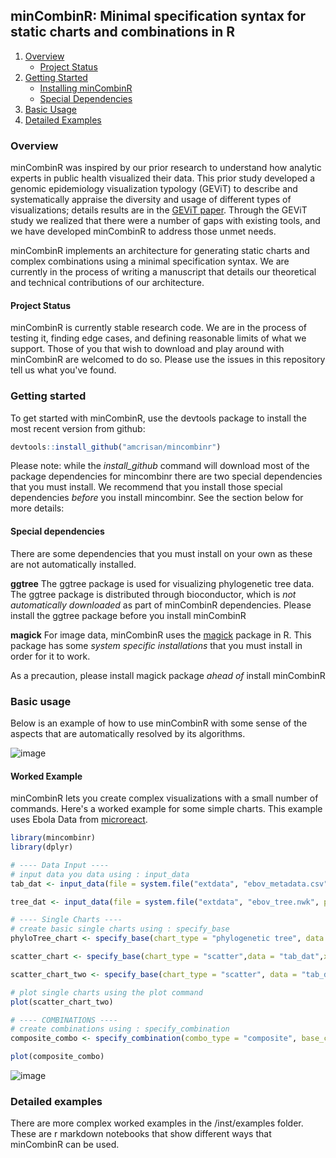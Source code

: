 ## minCombinR: Minimal specification syntax for static charts and combinations in R

1. [Overview](#overview)
    * [Project Status](#project-status)
2. [Getting Started](#getting-started)
    * [Installing minCombinR](#install-mincombinR)
    * [Special Dependencies](#special-dependencies)
3. [Basic Usage](#basic-usage)
3. [Detailed Examples](#detailed-examples)


### Overview

minCombinR was inspired by our prior research to understand how analytic experts in public health visualized their data. This prior study developed a genomic epidemiology visualization typology (GEViT) to describe and systematically appraise the diversity and usage of different types of visualizations; details results are in the [GEViT paper](http://dx.doi.org/10.1093/bioinformatics/bty832). Through the GEViT study we realized that there were a number of gaps with existing tools, and we have developed minCombinR to address those unmet needs.

minCombinR implements an architecture for generating static charts and complex combinations using a minimal specification syntax. We are currently in the process of writing a manuscript that details our theoretical and technical contributions of our architecture. 

#### Project Status
minCombinR is currently stable research code. We are in the process of testing it, finding edge cases, and defining reasonable limits of what we support. Those of you that wish to download and play around with minCombinR are welcomed to do so. Please use the issues in this repository tell us what you've found.


### Getting started
To get started with minCombinR, use the devtools package to install the most recent version from github:

```R
devtools::install_github("amcrisan/mincombinr")
```

Please note: while the *install_github* command will download most of the package dependencies for mincombinr there are two special dependencies that you must install. We recommend that you install those special dependencies *before* you install mincombinr. See the section below for more details:

#### Special dependencies

There are some dependencies that you must install on your own as these are not automatically installed. 

**ggtree**
The ggtree package is used for visualizing phylogenetic tree data. The ggtree package is distributed through bioconductor, which is *not automatically downloaded* as part of minCombinR dependencies. Please install the ggtree package before you install minCombinR

**magick**
For image data, minCombinR uses the [magick](https://cran.r-project.org/web/packages/magick/vignettes/intro.html) package in R. This package has some *system specific installations* that you must install in order for it to work.

As a precaution, please install magick package *ahead of* install minCombinR

### Basic usage
Below is an example of how to use minCombinR with some sense of the aspects that are automatically resolved by its algorithms.

![image](https://user-images.githubusercontent.com/5395870/74095249-18895700-4aa3-11ea-9f8e-9b9145712c0e.png)

#### Worked Example
minCombinR lets you create complex visualizations with a small number of commands. Here's a worked example for some simple charts. This example uses Ebola Data from [microreact](https://microreact.org/project/west-african-ebola-epidemic?tt=rc). 

```R
library(mincombinr)
library(dplyr)

# ---- Data Input ----
# input data you data using : input_data
tab_dat <- input_data(file = system.file("extdata", "ebov_metadata.csv", package = "mincombinr"), dataType = "table")

tree_dat <- input_data(file = system.file("extdata", "ebov_tree.nwk", package = "mincombinr"), dataType = "tree")

# ---- Single Charts ----
# create basic single charts using : specify_base
phyloTree_chart <- specify_base(chart_type = "phylogenetic tree", data = "tree_dat")

scatter_chart <- specify_base(chart_type = "scatter",data = "tab_dat",x = "month",y = "site.id")

scatter_chart_two <- specify_base(chart_type = "scatter", data = "tab_dat", x = "country", y = "site.id", title = "Cases by country")

# plot single charts using the plot command
plot(scatter_chart_two)

# ---- COMBINATIONS ----
# create combinations using : specify_combination
composite_combo <- specify_combination(combo_type = "composite", base_charts = c("phyloTree_chart", "scatter_chart_two", "scatter_chart"), link_by = "country")

plot(composite_combo)

```
![image](https://user-images.githubusercontent.com/5395870/53119839-3a41a500-3505-11e9-902d-68f7f8c8e891.png)


### Detailed examples

There are more complex worked examples in the /inst/examples folder. These are r markdown notebooks that show different ways that minCombinR can be used.
